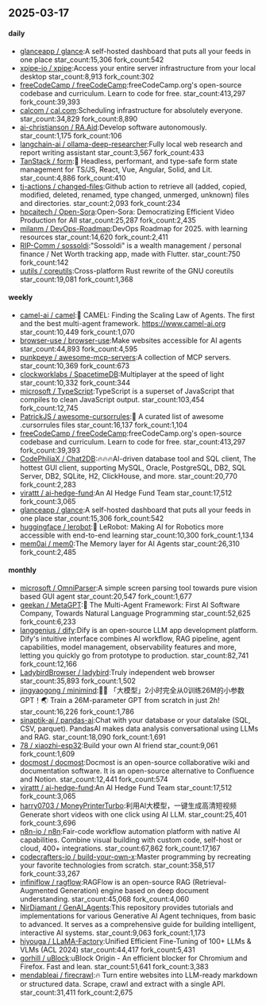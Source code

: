 ## 2025-03-17

#### daily
* [glanceapp / glance](https://github.com/glanceapp/glance):A self-hosted dashboard that puts all your feeds in one place star_count:15,306 fork_count:542
* [xpipe-io / xpipe](https://github.com/xpipe-io/xpipe):Access your entire server infrastructure from your local desktop star_count:8,913 fork_count:302
* [freeCodeCamp / freeCodeCamp](https://github.com/freeCodeCamp/freeCodeCamp):freeCodeCamp.org's open-source codebase and curriculum. Learn to code for free. star_count:413,297 fork_count:39,393
* [calcom / cal.com](https://github.com/calcom/cal.com):Scheduling infrastructure for absolutely everyone. star_count:34,829 fork_count:8,890
* [ai-christianson / RA.Aid](https://github.com/ai-christianson/RA.Aid):Develop software autonomously. star_count:1,175 fork_count:106
* [langchain-ai / ollama-deep-researcher](https://github.com/langchain-ai/ollama-deep-researcher):Fully local web research and report writing assistant star_count:3,567 fork_count:433
* [TanStack / form](https://github.com/TanStack/form):🤖 Headless, performant, and type-safe form state management for TS/JS, React, Vue, Angular, Solid, and Lit. star_count:4,886 fork_count:410
* [tj-actions / changed-files](https://github.com/tj-actions/changed-files):Github action to retrieve all (added, copied, modified, deleted, renamed, type changed, unmerged, unknown) files and directories. star_count:2,093 fork_count:234
* [hpcaitech / Open-Sora](https://github.com/hpcaitech/Open-Sora):Open-Sora: Democratizing Efficient Video Production for All star_count:25,287 fork_count:2,435
* [milanm / DevOps-Roadmap](https://github.com/milanm/DevOps-Roadmap):DevOps Roadmap for 2025. with learning resources star_count:14,620 fork_count:2,411
* [RIP-Comm / sossoldi](https://github.com/RIP-Comm/sossoldi):"Sossoldi" is a wealth management / personal finance / Net Worth tracking app, made with Flutter. star_count:750 fork_count:142
* [uutils / coreutils](https://github.com/uutils/coreutils):Cross-platform Rust rewrite of the GNU coreutils star_count:19,081 fork_count:1,368

#### weekly
* [camel-ai / camel](https://github.com/camel-ai/camel):🐫 CAMEL: Finding the Scaling Law of Agents. The first and the best multi-agent framework. https://www.camel-ai.org star_count:10,449 fork_count:1,070
* [browser-use / browser-use](https://github.com/browser-use/browser-use):Make websites accessible for AI agents star_count:44,893 fork_count:4,595
* [punkpeye / awesome-mcp-servers](https://github.com/punkpeye/awesome-mcp-servers):A collection of MCP servers. star_count:10,369 fork_count:673
* [clockworklabs / SpacetimeDB](https://github.com/clockworklabs/SpacetimeDB):Multiplayer at the speed of light star_count:10,332 fork_count:344
* [microsoft / TypeScript](https://github.com/microsoft/TypeScript):TypeScript is a superset of JavaScript that compiles to clean JavaScript output. star_count:103,454 fork_count:12,745
* [PatrickJS / awesome-cursorrules](https://github.com/PatrickJS/awesome-cursorrules):📄 A curated list of awesome .cursorrules files star_count:16,137 fork_count:1,104
* [freeCodeCamp / freeCodeCamp](https://github.com/freeCodeCamp/freeCodeCamp):freeCodeCamp.org's open-source codebase and curriculum. Learn to code for free. star_count:413,297 fork_count:39,393
* [CodePhiliaX / Chat2DB](https://github.com/CodePhiliaX/Chat2DB):🔥🔥🔥AI-driven database tool and SQL client, The hottest GUI client, supporting MySQL, Oracle, PostgreSQL, DB2, SQL Server, DB2, SQLite, H2, ClickHouse, and more. star_count:20,770 fork_count:2,283
* [virattt / ai-hedge-fund](https://github.com/virattt/ai-hedge-fund):An AI Hedge Fund Team star_count:17,512 fork_count:3,065
* [glanceapp / glance](https://github.com/glanceapp/glance):A self-hosted dashboard that puts all your feeds in one place star_count:15,306 fork_count:542
* [huggingface / lerobot](https://github.com/huggingface/lerobot):🤗 LeRobot: Making AI for Robotics more accessible with end-to-end learning star_count:10,300 fork_count:1,134
* [mem0ai / mem0](https://github.com/mem0ai/mem0):The Memory layer for AI Agents star_count:26,310 fork_count:2,485

#### monthly
* [microsoft / OmniParser](https://github.com/microsoft/OmniParser):A simple screen parsing tool towards pure vision based GUI agent star_count:20,547 fork_count:1,677
* [geekan / MetaGPT](https://github.com/geekan/MetaGPT):🌟 The Multi-Agent Framework: First AI Software Company, Towards Natural Language Programming star_count:52,625 fork_count:6,233
* [langgenius / dify](https://github.com/langgenius/dify):Dify is an open-source LLM app development platform. Dify's intuitive interface combines AI workflow, RAG pipeline, agent capabilities, model management, observability features and more, letting you quickly go from prototype to production. star_count:82,741 fork_count:12,166
* [LadybirdBrowser / ladybird](https://github.com/LadybirdBrowser/ladybird):Truly independent web browser star_count:35,893 fork_count:1,502
* [jingyaogong / minimind](https://github.com/jingyaogong/minimind):🚀🚀 「大模型」2小时完全从0训练26M的小参数GPT！🌏 Train a 26M-parameter GPT from scratch in just 2h! star_count:16,226 fork_count:1,786
* [sinaptik-ai / pandas-ai](https://github.com/sinaptik-ai/pandas-ai):Chat with your database or your datalake (SQL, CSV, parquet). PandasAI makes data analysis conversational using LLMs and RAG. star_count:18,090 fork_count:1,691
* [78 / xiaozhi-esp32](https://github.com/78/xiaozhi-esp32):Build your own AI friend star_count:9,061 fork_count:1,609
* [docmost / docmost](https://github.com/docmost/docmost):Docmost is an open-source collaborative wiki and documentation software. It is an open-source alternative to Confluence and Notion. star_count:12,441 fork_count:574
* [virattt / ai-hedge-fund](https://github.com/virattt/ai-hedge-fund):An AI Hedge Fund Team star_count:17,512 fork_count:3,065
* [harry0703 / MoneyPrinterTurbo](https://github.com/harry0703/MoneyPrinterTurbo):利用AI大模型，一键生成高清短视频 Generate short videos with one click using AI LLM. star_count:25,401 fork_count:3,696
* [n8n-io / n8n](https://github.com/n8n-io/n8n):Fair-code workflow automation platform with native AI capabilities. Combine visual building with custom code, self-host or cloud, 400+ integrations. star_count:67,862 fork_count:17,167
* [codecrafters-io / build-your-own-x](https://github.com/codecrafters-io/build-your-own-x):Master programming by recreating your favorite technologies from scratch. star_count:358,517 fork_count:33,267
* [infiniflow / ragflow](https://github.com/infiniflow/ragflow):RAGFlow is an open-source RAG (Retrieval-Augmented Generation) engine based on deep document understanding. star_count:45,068 fork_count:4,060
* [NirDiamant / GenAI_Agents](https://github.com/NirDiamant/GenAI_Agents):This repository provides tutorials and implementations for various Generative AI Agent techniques, from basic to advanced. It serves as a comprehensive guide for building intelligent, interactive AI systems. star_count:9,063 fork_count:1,173
* [hiyouga / LLaMA-Factory](https://github.com/hiyouga/LLaMA-Factory):Unified Efficient Fine-Tuning of 100+ LLMs & VLMs (ACL 2024) star_count:44,417 fork_count:5,431
* [gorhill / uBlock](https://github.com/gorhill/uBlock):uBlock Origin - An efficient blocker for Chromium and Firefox. Fast and lean. star_count:51,641 fork_count:3,383
* [mendableai / firecrawl](https://github.com/mendableai/firecrawl):🔥 Turn entire websites into LLM-ready markdown or structured data. Scrape, crawl and extract with a single API. star_count:31,411 fork_count:2,675
